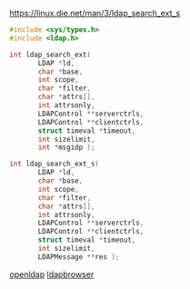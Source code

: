 
<https://linux.die.net/man/3/ldap_search_ext_s>

```c
#include <sys/types.h>
#include <ldap.h>

int ldap_search_ext(
       LDAP *ld,
       char *base,
       int scope,
       char *filter,
       char *attrs[],
       int attrsonly,
       LDAPControl **serverctrls,
       LDAPControl **clientctrls,
       struct timeval *timeout,
       int sizelimit,
       int *msgidp );

int ldap_search_ext_s(
       LDAP *ld,
       char *base,
       int scope,
       char *filter,
       char *attrs[],
       int attrsonly,
       LDAPControl **serverctrls,
       LDAPControl **clientctrls,
       struct timeval *timeout,
       int sizelimit,
       LDAPMessage **res );
```

[openldap](https://www.openldap.org/)
[ldapbrowser](http://www.ldapbrowserwindows.com/)